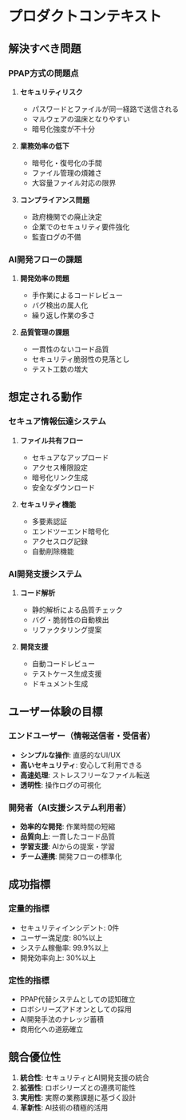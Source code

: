 # プロダクトコンテキスト

## 解決すべき問題

### PPAP方式の問題点
1. **セキュリティリスク**
   - パスワードとファイルが同一経路で送信される
   - マルウェアの温床となりやすい
   - 暗号化強度が不十分

2. **業務効率の低下**
   - 暗号化・復号化の手間
   - ファイル管理の煩雑さ
   - 大容量ファイル対応の限界

3. **コンプライアンス問題**
   - 政府機関での廃止決定
   - 企業でのセキュリティ要件強化
   - 監査ログの不備

### AI開発フローの課題
1. **開発効率の問題**
   - 手作業によるコードレビュー
   - バグ検出の属人化
   - 繰り返し作業の多さ

2. **品質管理の課題**
   - 一貫性のないコード品質
   - セキュリティ脆弱性の見落とし
   - テスト工数の増大

## 想定される動作

### セキュア情報伝達システム
1. **ファイル共有フロー**
   - セキュアなアップロード
   - アクセス権限設定
   - 暗号化リンク生成
   - 安全なダウンロード

2. **セキュリティ機能**
   - 多要素認証
   - エンドツーエンド暗号化
   - アクセスログ記録
   - 自動削除機能

### AI開発支援システム
1. **コード解析**
   - 静的解析による品質チェック
   - バグ・脆弱性の自動検出
   - リファクタリング提案

2. **開発支援**
   - 自動コードレビュー
   - テストケース生成支援
   - ドキュメント生成

## ユーザー体験の目標

### エンドユーザー（情報送信者・受信者）
- **シンプルな操作**: 直感的なUI/UX
- **高いセキュリティ**: 安心して利用できる
- **高速処理**: ストレスフリーなファイル転送
- **透明性**: 操作ログの可視化

### 開発者（AI支援システム利用者）
- **効率的な開発**: 作業時間の短縮
- **品質向上**: 一貫したコード品質
- **学習支援**: AIからの提案・学習
- **チーム連携**: 開発フローの標準化

## 成功指標

### 定量的指標
- セキュリティインシデント: 0件
- ユーザー満足度: 80%以上
- システム稼働率: 99.9%以上
- 開発効率向上: 30%以上

### 定性的指標
- PPAP代替システムとしての認知確立
- ロボシリーズアドオンとしての採用
- AI開発手法のナレッジ蓄積
- 商用化への道筋確立

## 競合優位性
1. **統合性**: セキュリティとAI開発支援の統合
2. **拡張性**: ロボシリーズとの連携可能性
3. **実用性**: 実際の業務課題に基づく設計
4. **革新性**: AI技術の積極的活用
